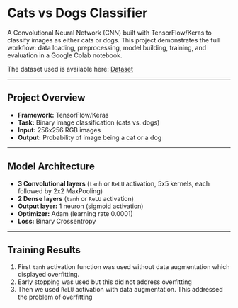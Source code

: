 # Cats vs Dogs Classifier

A Convolutional Neural Network (CNN) built with TensorFlow/Keras to classify images as either cats or dogs. This project demonstrates the full workflow: data loading, preprocessing, model building, training, and evaluation in a Google Colab notebook.

The dataset used is available here: [Dataset](https://www.kaggle.com/datasets/chetankv/dogs-cats-images)

---

## Project Overview

- **Framework:** TensorFlow/Keras
- **Task:** Binary image classification (cats vs. dogs)
- **Input:** 256x256 RGB images
- **Output:** Probability of image being a cat or a dog

---

## Model Architecture

- **3 Convolutional layers** (`tanh` or `ReLU` activation, 5x5 kernels, each followed by 2x2 MaxPooling)
- **2 Dense layers** (`tanh` or `ReLU` activation)
- **Output layer:** 1 neuron (sigmoid activation)
- **Optimizer:** Adam (learning rate 0.0001)
- **Loss:** Binary Crossentropy
---
  ## Training Results
 1. First `tanh` activation function was used without data augmentation which displayed overfitting.
 2. Early stopping was used but this did not address overfitting
 3. Then we used `ReLU` activation with data augmentation. This addressed the problem of overfitting
